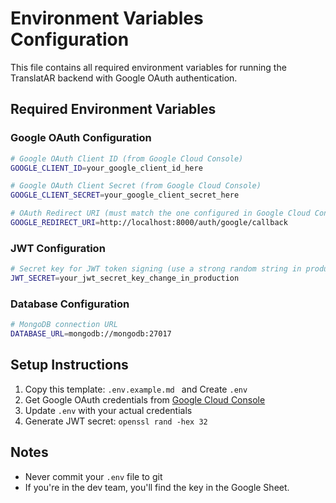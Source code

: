 # Environment Variables Configuration

This file contains all required environment variables for running the TranslatAR backend with Google OAuth authentication.

## Required Environment Variables

### Google OAuth Configuration

```bash
# Google OAuth Client ID (from Google Cloud Console)
GOOGLE_CLIENT_ID=your_google_client_id_here

# Google OAuth Client Secret (from Google Cloud Console)
GOOGLE_CLIENT_SECRET=your_google_client_secret_here

# OAuth Redirect URI (must match the one configured in Google Cloud Console)
GOOGLE_REDIRECT_URI=http://localhost:8000/auth/google/callback
```

### JWT Configuration

```bash
# Secret key for JWT token signing (use a strong random string in production)
JWT_SECRET=your_jwt_secret_key_change_in_production
```

### Database Configuration

```bash
# MongoDB connection URL
DATABASE_URL=mongodb://mongodb:27017
```

## Setup Instructions

1. Copy this template: `.env.example.md ` and Create `.env`
2. Get Google OAuth credentials from [Google Cloud Console](https://console.cloud.google.com/)
3. Update `.env` with your actual credentials
4. Generate JWT secret: `openssl rand -hex 32`

## Notes
- Never commit your `.env` file to git
- If you're in the dev team, you'll find the key in the Google Sheet.
